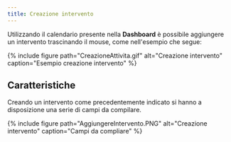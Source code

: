 ```yaml
---
title: Creazione intervento
---
```


Utilizzando il calendario presente nella **Dashboard** è possibile aggiungere un intervento trascinando il mouse, come nell'esempio che segue:

{% include figure path="CreazioneAttivita.gif" alt="Creazione intervento" caption="Esempio creazione intervento" %}

## Caratteristiche

Creando un intervento come precedentemente indicato si hanno a disposizione una serie di campi da compilare.

{% include figure path="AggiungereIntervento.PNG" alt="Creazione intervento" caption="Campi da compliare" %}
